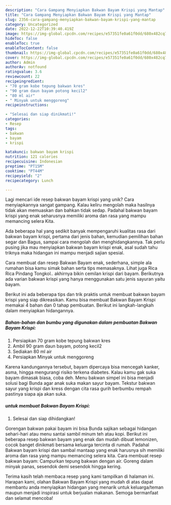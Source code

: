 ```yaml
---
description: "Cara Gampang Menyiapkan Bakwan Bayam Krispi yang Mantap"
title: "Cara Gampang Menyiapkan Bakwan Bayam Krispi yang Mantap"
slug: 2356-cara-gampang-menyiapkan-bakwan-bayam-krispi-yang-mantap
category: Uncategorized
date: 2022-12-22T10:39:40.419Z
image: https://img-global.cpcdn.com/recipes/e57351fe0a61f0dd/680x482cq70/bakwan-bayam-krispi-foto-resep-utama.jpg
hideToc: false
enableToc: true
enableTocContent: false
thumbnail: https://img-global.cpcdn.com/recipes/e57351fe0a61f0dd/680x482cq70/bakwan-bayam-krispi-foto-resep-utama.jpg
cover: https://img-global.cpcdn.com/recipes/e57351fe0a61f0dd/680x482cq70/bakwan-bayam-krispi-foto-resep-utama.jpg
author: Admin
authorAv: notfound
ratingvalue: 3.6
reviewcount: 22
recipeingredient:
- "70 gram kobe tepung bakwan kres"
- "90 gram daun bayam potong kecil2"
- "80 ml air"
- " Minyak untuk menggoreng"
recipeinstructions:

- "Selesai dan siap dinikmati!"
categories:
- Resep
tags:
- bakwan
- bayam
- krispi

katakunci: bakwan bayam krispi 
nutrition: 121 calories
recipecuisine: Indonesian
preptime: "PT15M"
cooktime: "PT44M"
recipeyield: "2"
recipecategory: Lunch

---
```





Lagi mencari ide resep bakwan bayam krispi yang unik? Cara menyiapkannya sangat gampang. Kalau keliru mengolah maka hasilnya tidak akan memuaskan dan bahkan tidak sedap. Padahal bakwan bayam krispi yang enak seharusnya memiliki aroma dan rasa yang mampu memancing selera Kita.





Ada beberapa hal yang sedikit banyak mempengaruhi kualitas rasa dari bakwan bayam krispi, pertama dari jenis bahan, kemudian pemilihan bahan segar dan Bagus, sampai cara mengolah dan menghidangkannya. Tak perlu pusing jika mau menyiapkan bakwan bayam krispi enak,      asal sudah tahu triknya maka hidangan ini mampu menjadi sajian spesial.














Cara membuat dan resep Bakwan Bayam enak, sederhana, simple ala rumahan bisa kamu simak bahan serta tips memasaknya. Lihat juga Rica Rica Pindang Tongkol.. akhirnya bikin cemilan krispi dari bayam. Berikutnya ada varian bakwan krispi yang hanya menggunakan satu jenis sayuran yaitu bayam.






Berikut ini ada beberapa tips dan trik praktis untuk membuat bakwan bayam krispi yang siap dikreasikan. Kamu bisa membuat Bakwan Bayam Krispi memakai 4 bahan dan 0 tahap pembuatan. Berikut ini langkah-langkah dalam menyiapkan hidangannya.

<!--inarticleads1-->

##### Bahan-bahan dan bumbu yang digunakan dalam pembuatan Bakwan Bayam Krispi:

1. Persiapkan 70 gram kobe tepung bakwan kres
1. Ambil 90 gram daun bayam, potong kecil2
1. Sediakan 80 ml air
1. Persiapkan  Minyak untuk menggoreng


Karena kandungannya tersebut, bayam dipercaya bisa mencegah kanker, asma, hingga mengurangi risiko terkena diabetes. Kalau kamu gak suka bayam dimasak biasa, coba deh. Menu bakwan simpel ini bisa menjadi solusi bagi Bunda agar anak suka makan sayur bayam. Tekstur bakwan sayur yang krispi dan kress dengan cita rasa gurih berbumbu rempah pastinya siapa aja akan suka. 

<!--inarticleads2-->

#####  untuk membuat Bakwan Bayam Krispi:


1. Selesai dan siap dihidangkan!

Gorengan bakwan pakai bayam ini bisa Bunda sajikan sebagai hidangan sehari-hari atau menu santai sambil minum teh atau kopi. Berikut ini beberapa resep bakwan bayam yang enak dan mudah dibuat lemonizen, cocok banget dinikmati bersama keluarga tercinta di rumah. Padahal Bakwan bayam krispi dan sambal mantaap yang enak harusnya sih memiliki aroma dan rasa yang mampu memancing selera kita. Cara membuat resep bakwan bayam: Campurkan tepung bakwan dengan air. Goreng dalam minyak panas, sesendok demi sesendok hingga kering. 

Terima kasih telah membaca resep yang kami tampilkan di halaman ini. Harapan kami, olahan Bakwan Bayam Krispi yang mudah di atas dapat membantu anda menyiapkan hidangan yang menarik untuk keluarga/teman maupun menjadi inspirasi untuk berjualan makanan. Semoga bermanfaat dan selamat mencoba!
